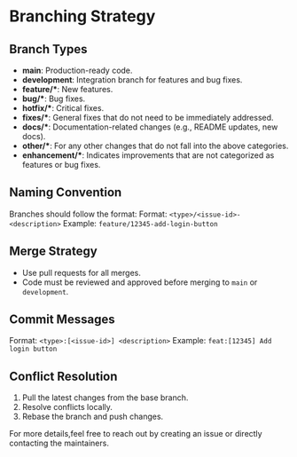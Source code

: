 # Branching Strategy

## Branch Types

- **main**: Production-ready code.
- **development**: Integration branch for features and bug fixes.
- **feature/\***: New features.
- **bug/\***: Bug fixes.
- **hotfix/\***: Critical fixes.
- **fixes/\***: General fixes that do not need to be immediately addressed.
- **docs/\***: Documentation-related changes (e.g., README updates, new docs).
- **other/\***: For any other changes that do not fall into the above categories.
- **enhancement/\***: Indicates improvements that are not categorized as features or bug fixes.

## Naming Convention

Branches should follow the format:
Format: `<type>/<issue-id>-<description>`
Example: `feature/12345-add-login-button`

## Merge Strategy

- Use pull requests for all merges.
- Code must be reviewed and approved before merging to `main` or `development`.

## Commit Messages

Format: `<type>:[<issue-id>] <description>`
Example: `feat:[12345] Add login button`

## Conflict Resolution

1. Pull the latest changes from the base branch.
2. Resolve conflicts locally.
3. Rebase the branch and push changes.

For more details,feel free to reach out by creating an issue or directly contacting the maintainers.
